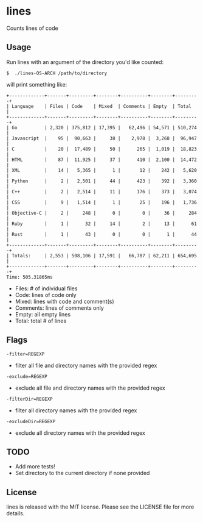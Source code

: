 # lines
Counts lines of code

## Usage

Run lines with an argument of the directory you'd like counted:

```
$  ./lines-OS-ARCH /path/to/directory
```

will print something like:

```
+-------------+-------+---------+--------+----------+--------+---------+
| Language    | Files | Code    | Mixed  | Comments | Empty  | Total   |
+-------------+-------+---------+--------+----------+--------+---------+
| Go          | 2,320 | 375,812 | 17,395 |   62,496 | 54,571 | 510,274 |
| Javascript  |    95 |  90,663 |     38 |    2,978 |  3,268 |  96,947 |
| C           |    20 |  17,489 |     50 |      265 |  1,019 |  18,823 |
| HTML        |    87 |  11,925 |     37 |      410 |  2,100 |  14,472 |
| XML         |    14 |   5,365 |      1 |       12 |    242 |   5,620 |
| Python      |     2 |   2,501 |     44 |      423 |    392 |   3,360 |
| C++         |     2 |   2,514 |     11 |      176 |    373 |   3,074 |
| CSS         |     9 |   1,514 |      1 |       25 |    196 |   1,736 |
| Objective-C |     2 |     248 |      0 |        0 |     36 |     284 |
| Ruby        |     1 |      32 |     14 |        2 |     13 |      61 |
| Rust        |     1 |      43 |      0 |        0 |      1 |      44 |
+-------------+-------+---------+--------+----------+--------+---------+
| Totals:     | 2,553 | 508,106 | 17,591 |   66,787 | 62,211 | 654,695 |
+-------------+-------+---------+--------+----------+--------+---------+
Time: 505.31865ms
```

* Files: # of individual files
* Code: lines of code only
* Mixed: lines with code and comment(s)
* Comments: lines of comments only
* Empty: all empty lines
* Total: total # of lines

## Flags

`-filter=REGEXP`
* filter all file and directory names with the provided regex

`-exclude=REGEXP`
* exclude all file and directory names with the provided regex

`-filterDir=REGEXP`
* filter all directory names with the provided regex

`-excludeDir=REGEXP`
* exclude all directory names with the provided regex

## TODO

* Add more tests!
* Set directory to the current directory if none provided

## License

lines is released with the MIT license.
Please see the LICENSE file for more details.
